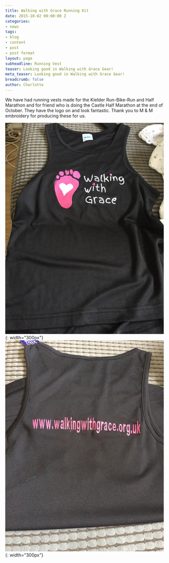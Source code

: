 ```yaml
---
title: Walking with Grace Running Kit
date: 2015-10-02 00:00:00 Z
categories:
- news
tags:
- blog
- content
- post
- post format
layout: page
subheadline: Running Vest
teaser: Looking good in Walking with Grace Gear!
meta_teaser: Looking good in Walking with Grace Gear!
breadcrumb: false
author: Charlotte
---
```


We have had running vests made for the Kielder Run-Bike-Run and Half Marathon and for friend who is doing the Castle Half Marathon at the end of October. They have the logo on and look fantastic. Thank you to M & M embroidery for producing these for us.

 ![Running Vest Front](/images/running-vest-front.jpg){: width="300px"}![Running Vest Back](/images/running-vest-back.jpg){: width="300px"}

